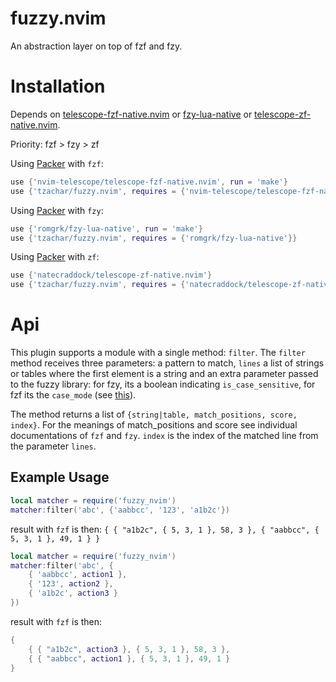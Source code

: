# fuzzy.nvim

An abstraction layer on top of fzf and fzy. 

# Installation

Depends on [telescope-fzf-native.nvim](https://github.com/nvim-telescope/telescope-fzf-native.nvim) or 
[fzy-lua-native](https://github.com/romgrk/fzy-lua-native) or [telescope-zf-native.nvim](https://github.com/natecraddock/telescope-zf-native.nvim).

Priority: fzf > fzy > zf

Using [Packer](https://github.com/wbthomason/packer.nvim/) with `fzf`:
```lua
use {'nvim-telescope/telescope-fzf-native.nvim', run = 'make'}
use {'tzachar/fuzzy.nvim', requires = {'nvim-telescope/telescope-fzf-native.nvim'}}
```

Using [Packer](https://github.com/wbthomason/packer.nvim/) with `fzy`:
```lua
use {'romgrk/fzy-lua-native', run = 'make'}
use {'tzachar/fuzzy.nvim', requires = {'romgrk/fzy-lua-native'}}
```

Using [Packer](https://github.com/wbthomason/packer.nvim/) with `zf`:
```lua
use {'natecraddock/telescope-zf-native.nvim'}
use {'tzachar/fuzzy.nvim', requires = {'natecraddock/telescope-zf-native.nvim'}}
```

# Api

This plugin supports a module with a single method: `filter`. The `filter`
method receives three parameters: a pattern to match, `lines` a list of strings or
tables where the first element is a string and an extra parameter passed to the
fuzzy library: for fzy, its a boolean indicating `is_case_sensitive`, for fzf
its the `case_mode` (see
[this](https://github.com/nvim-telescope/telescope-fzf-native.nvim#lua-interface)).

The method returns a list of `{string|table, match_positions, score, index}`.
For the meanings of match_positions and score see individual documentations of
`fzf` and `fzy`. `index` is the index of the matched line from the parameter `lines`.

## Example Usage

```lua
local matcher = require('fuzzy_nvim')
matcher:filter('abc', {'aabbcc', '123', 'a1b2c'})
```

result with `fzf` is then:
`{ { "a1b2c", { 5, 3, 1 }, 58, 3 }, { "aabbcc", { 5, 3, 1 }, 49, 1 } }`

```lua
local matcher = require('fuzzy_nvim')
matcher:filter('abc', {
    { 'aabbcc', action1 },
    { '123', action2 },
    { 'a1b2c', action3 }
})
```

result with `fzf` is then:

```lua
{
    { { "a1b2c", action3 }, { 5, 3, 1 }, 58, 3 },
    { { "aabbcc", action1 }, { 5, 3, 1 }, 49, 1 }
}
```

